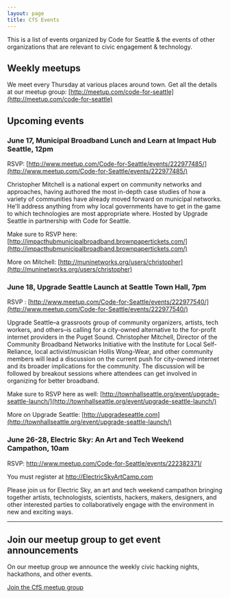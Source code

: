 ```yaml
---
layout: page
title: CfS Events
---
```


This is a list of events organized by Code for Seattle & the events of other organizations that are relevant to civic engagement & technology.

## Weekly meetups

We meet every Thursday at various places around town. Get all the details at our meetup group: [http://meetup.com/code-for-seattle](http://meetup.com/code-for-seattle)

## Upcoming events

### June 17, Municipal Broadband Lunch and Learn at Impact Hub Seattle, 12pm

RSVP:  [http://www.meetup.com/Code-for-Seattle/events/222977485/](http://www.meetup.com/Code-for-Seattle/events/222977485/)

Christopher Mitchell is a national expert on community networks and approaches, having authored the most in-depth case studies of how a variety of communities have already moved forward on municipal networks. He'll address anything from why local governments have to get in the game to which technologies are most appropriate where. Hosted by Upgrade Seattle in partnership with Code for Seattle.

Make sure to RSVP here: [http://impacthubmunicipalbroadband.brownpapertickets.com/](http://impacthubmunicipalbroadband.brownpapertickets.com/)

More on Mitchell: [http://muninetworks.org/users/christopher](http://muninetworks.org/users/christopher)

### June 18,  Upgrade Seattle Launch  at Seattle Town Hall, 7pm

RSVP : [http://www.meetup.com/Code-for-Seattle/events/222977540/](http://www.meetup.com/Code-for-Seattle/events/222977540/)

Upgrade Seattle–a grassroots group of community organizers, artists, tech workers, and others–is calling for a city-owned alternative to the for-profit internet providers in the Puget Sound. Christopher Mitchell, Director of the Community Broadband Networks Initiative with the Institute for Local Self-Reliance, local activist/musician Hollis Wong-Wear, and other community members will lead a discussion on the current push for city-owned internet and its broader implications for the community. The discussion will be followed by breakout sessions where attendees can get involved in organizing for better broadband.

Make sure to RSVP here as well: [http://townhallseattle.org/event/upgrade-seattle-launch/](http://townhallseattle.org/event/upgrade-seattle-launch/)

More on Upgrade Seattle: [http://upgradeseattle.com](http://townhallseattle.org/event/upgrade-seattle-launch/)

### June 26-28, Electric Sky: An Art and Tech Weekend Campathon, 10am

RSVP: http://www.meetup.com/Code-for-Seattle/events/222382371/

You must register at http://ElectricSkyArtCamp.com

Please join us for Electric Sky, an art and tech weekend campathon bringing together artists, technologists, scientists, hackers, makers, designers, and other interested parties to collaboratively engage with the environment in new and exciting ways.


---



<h2>Join our meetup group to get event announcements</h2>
<p>On our meetup group we announce the weekly civic hacking nights, hackathons, and other events.</p>
<p><a href="http://meetup.com/code-for-seattle" class="button" target="_blank">Join the CfS meetup group</a></p>


